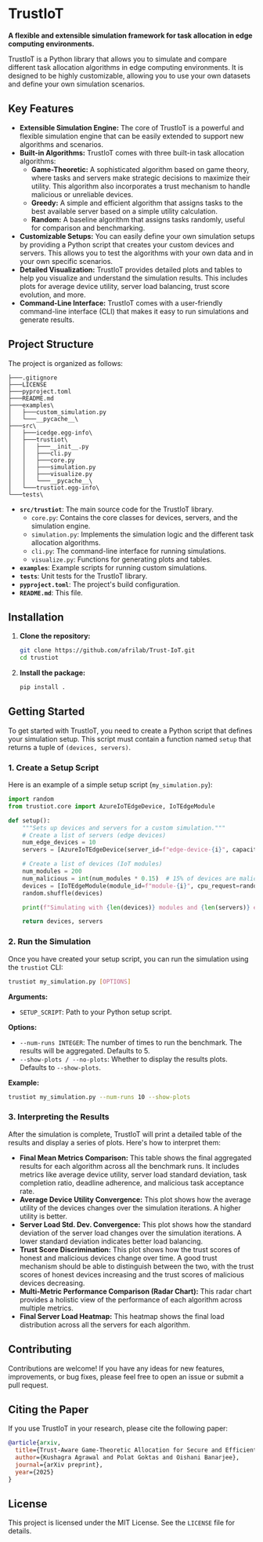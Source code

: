 # TrustIoT

**A flexible and extensible simulation framework for task allocation in edge computing environments.**

TrustIoT is a Python library that allows you to simulate and compare different task allocation algorithms in edge computing environments. It is designed to be highly customizable, allowing you to use your own datasets and define your own simulation scenarios.

## Key Features

- **Extensible Simulation Engine:** The core of TrustIoT is a powerful and flexible simulation engine that can be easily extended to support new algorithms and scenarios.
- **Built-in Algorithms:** TrustIoT comes with three built-in task allocation algorithms:
    - **Game-Theoretic:** A sophisticated algorithm based on game theory, where tasks and servers make strategic decisions to maximize their utility. This algorithm also incorporates a trust mechanism to handle malicious or unreliable devices.
    - **Greedy:** A simple and efficient algorithm that assigns tasks to the best available server based on a simple utility calculation.
    - **Random:** A baseline algorithm that assigns tasks randomly, useful for comparison and benchmarking.
- **Customizable Setups:** You can easily define your own simulation setups by providing a Python script that creates your custom devices and servers. This allows you to test the algorithms with your own data and in your own specific scenarios.
- **Detailed Visualization:** TrustIoT provides detailed plots and tables to help you visualize and understand the simulation results. This includes plots for average device utility, server load balancing, trust score evolution, and more.
- **Command-Line Interface:** TrustIoT comes with a user-friendly command-line interface (CLI) that makes it easy to run simulations and generate results.

## Project Structure

The project is organized as follows:

```
├───.gitignore
├───LICENSE
├───pyproject.toml
├───README.md
├───examples\
│   ├───custom_simulation.py
│   └───__pycache__\
├───src\
│   ├───icedge.egg-info\
│   ├───trustiot\
│   │   ├───__init__.py
│   │   ├───cli.py
│   │   ├───core.py
│   │   ├───simulation.py
│   │   ├───visualize.py
│   │   └───__pycache__\
│   └───trustiot.egg-info\
└───tests\
```

- **`src/trustiot`**: The main source code for the TrustIoT library.
    - `core.py`: Contains the core classes for devices, servers, and the simulation engine.
    - `simulation.py`: Implements the simulation logic and the different task allocation algorithms.
    - `cli.py`: The command-line interface for running simulations.
    - `visualize.py`: Functions for generating plots and tables.
- **`examples`**: Example scripts for running custom simulations.
- **`tests`**: Unit tests for the TrustIoT library.
- **`pyproject.toml`**: The project's build configuration.
- **`README.md`**: This file.

## Installation

1.  **Clone the repository:**

    ```bash
    git clone https://github.com/afrilab/Trust-IoT.git
    cd trustiot
    ```

2.  **Install the package:**

    ```bash
    pip install .
    ```

## Getting Started

To get started with TrustIoT, you need to create a Python script that defines your simulation setup. This script must contain a function named `setup` that returns a tuple of `(devices, servers)`.

### 1. Create a Setup Script

Here is an example of a simple setup script (`my_simulation.py`):

```python
import random
from trustiot.core import AzureIoTEdgeDevice, IoTEdgeModule

def setup():
    """Sets up devices and servers for a custom simulation."""
    # Create a list of servers (edge devices)
    num_edge_devices = 10
    servers = [AzureIoTEdgeDevice(server_id=f"edge-device-{i}", capacity_cpu=random.uniform(2.0, 8.0), capacity_ram=random.uniform(4.0, 16.0)) for i in range(num_edge_devices)]

    # Create a list of devices (IoT modules)
    num_modules = 200
    num_malicious = int(num_modules * 0.15)  # 15% of devices are malicious
    devices = [IoTEdgeModule(module_id=f"module-{i}", cpu_request=random.uniform(0.1, 1.0), ram_request=random.uniform(0.1, 0.5), is_malicious=(i < num_malicious)) for i in range(num_modules)]
    random.shuffle(devices)

    print(f"Simulating with {len(devices)} modules and {len(servers)} edge devices ({num_malicious} malicious).")

    return devices, servers
```

### 2. Run the Simulation

Once you have created your setup script, you can run the simulation using the `trustiot` CLI:

```bash
trustiot my_simulation.py [OPTIONS]
```

**Arguments:**

- `SETUP_SCRIPT`: Path to your Python setup script.

**Options:**

- `--num-runs INTEGER`: The number of times to run the benchmark. The results will be aggregated. Defaults to 5.
- `--show-plots / --no-plots`: Whether to display the results plots. Defaults to `--show-plots`.

**Example:**

```bash
trustiot my_simulation.py --num-runs 10 --show-plots
```

### 3. Interpreting the Results

After the simulation is complete, TrustIoT will print a detailed table of the results and display a series of plots. Here's how to interpret them:

- **Final Mean Metrics Comparison:** This table shows the final aggregated results for each algorithm across all the benchmark runs. It includes metrics like average device utility, server load standard deviation, task completion ratio, deadline adherence, and malicious task acceptance rate.
- **Average Device Utility Convergence:** This plot shows how the average utility of the devices changes over the simulation iterations. A higher utility is better.
- **Server Load Std. Dev. Convergence:** This plot shows how the standard deviation of the server load changes over the simulation iterations. A lower standard deviation indicates better load balancing.
- **Trust Score Discrimination:** This plot shows how the trust scores of honest and malicious devices change over time. A good trust mechanism should be able to distinguish between the two, with the trust scores of honest devices increasing and the trust scores of malicious devices decreasing.
- **Multi-Metric Performance Comparison (Radar Chart):** This radar chart provides a holistic view of the performance of each algorithm across multiple metrics.
- **Final Server Load Heatmap:** This heatmap shows the final load distribution across all the servers for each algorithm.

## Contributing

Contributions are welcome! If you have any ideas for new features, improvements, or bug fixes, please feel free to open an issue or submit a pull request.

## Citing the Paper

If you use TrustIoT in your research, please cite the following paper:

```bibtex
@article{arxiv,
  title={Trust-Aware Game-Theoretic Allocation for Secure and Efficient IoT-Edge Systems},
  author={Kushagra Agrawal and Polat Goktas and Oishani Banarjee},
  journal={arXiv preprint},
  year={2025}
}
```

## License

This project is licensed under the MIT License. See the `LICENSE` file for details.
